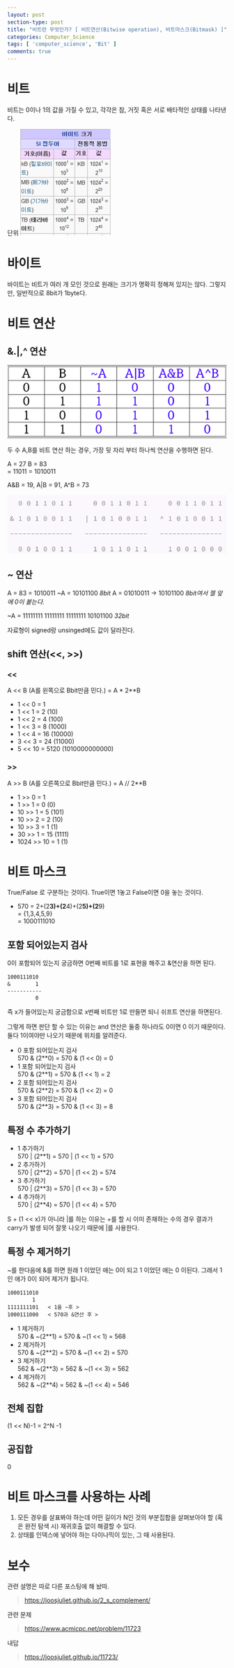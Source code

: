 ```yaml
---
layout: post
section-type: post
title: "비트란 무엇인가? [ 비트연산(Bitwise operation), 비트마스크(Bitmask) ]"
categories: Computer_Science
tags: [ 'computer_science', 'Bit' ]
comments: true
---
```


# 비트
비트는 0이나 1의 값을 가질 수 있고, 각각은 참, 거짓 혹은 서로 배타적인 상태를 나타낸다.

단위
<img alt="success" src = "/images/2018-08-19-bit/SI_prefixes.png"/>


# 바이트
바이트는 비트가 여러 개 모인 것으로 원래는 크기가 명확히 정해져 있지는 않다.
그렇지만, 일반적으로 8bit가 1byte다.



# 비트 연산

## &.|,^ 연산
<img alt="success" src = "/images/2018-08-19-bit/bit_operation.png"/>

두 수 A,B를 비트 연산 하는 경우, 가장 뒷 자리 부터 하나씩 연산을 수행하면 된다.

A = 27    B = 83</br>
  = 11011   = 1010011</br>

A&B = 19, A|B = 91, A^B = 73

<img alt="success" src = "/images/2018-08-19-bit/27_83_bit_operation.png"/>


## ~ 연산
A = 83 = 1010011
~A = 10101100 *8bit*
A = 01010011 -> 10101100
*8bit여서 젤 앞에 0이 붙는다.*

~A = 11111111 11111111 11111111 10101100
*32bit*

자료형이 signed랑 unsinged에도 값이 달라진다.

## shift 연산(<<, >>)

### <<
A << B (A를 왼쪽으로 Bbit만큼 민다.)
= A * 2**B

- 1 << 0 = 1
- 1 << 1 = 2 (10)
- 1 << 2 = 4 (100)
- 1 << 3 = 8 (1000)
- 1 << 4 = 16 (10000)
- 3 << 3 = 24 (11000)
- 5 << 10 = 5120 (1010000000000)

### >>
A >> B (A를 오른쪽으로 Bbit만큼 민다.)
= A // 2**B

- 1 >> 0 = 1
- 1 >> 1 = 0 (0)
- 10 >> 1 = 5 (101)
- 10 >> 2 = 2 (10)
- 10 >> 3 = 1 (1)
- 30 >> 1 = 15 (1111)
- 1024 >> 10 = 1 (1)

# 비트 마스크
True/False 로 구분하는 것이다.
True이면 1놓고 False이면 0을 놓는 것이다.

- 570 = 2+(2**3)+(2**4)+(2**5)+(2**9)</br>
    = {1,3,4,5,9}</br>
    = 1000111010

## 포함 되어있는지 검사
0이 포함되어 있는지 궁금하면 0번째 비트를 1로 표현을 해주고 &연산을 하면 된다.

```
1000111010
&        1
-----------
         0
```
즉 x가 들어있는지 궁금함으로 x번째 비트만 1로 만들면 되니 쉬프트 연산을 하면된다.

그렇게 하면 판단 할 수 있는 이유는 and 연산은 둘중 하나라도 0이면 0 이기 때문이다.
둘다 1이여야만 나오기 때문에 위치를 알려준다.

- 0 포함 되어있는지 검사</br>
  570 & (2**0) = 570 & (1 << 0) = 0
- 1 포함 되어있는지 검사</br>
  570 & (2**1) = 570 & (1 << 1) = 2
- 2 포함 되어있는지 검사</br>
  570 & (2**2) = 570 & (1 << 2) = 0
- 3 포함 되어있는지 검사</br>
  570 & (2**3) = 570 & (1 << 3) = 8

## 특정 수 추가하기

- 1 추가하기</br>
  570 | (2**1) = 570 | (1 << 1) = 570
- 2 추가하기</br>
  570 | (2**2) = 570 | (1 << 2) = 574
- 3 추가하기</br>
  570 | (2**3) = 570 | (1 << 3) = 570
- 4 추가하기</br>
  570 | (2**4) = 570 | (1 << 4) = 570

S + (1 << x)가 아니라 |를 하는 이유는 +를 할 시 이미 존재하는 수의 경우 결과가 carry가 발생 되어 잘못 나오기 때문에 |를 사용한다.

## 특정 수 제거하기

~를 한다음에 &를 하면 원래 1 이었던 애는 0이 되고 1 이었던 애는 0 이된다.
그래서 1인 애가 0이 되어 제거가 됩니다.

```
1000111010
        1
1111111101   < 1을 ~후 >
1000111000   < 570과 &연산 후 >

```
- 1 제거하기</br>
  570 & ~(2**1) = 570 & ~(1 << 1) = 568
- 2 제거하기</br>
  570 & ~(2**2) = 570 & ~(1 << 2) = 570
- 3 제거하기</br>
  562 & ~(2**3) = 562 & ~(1 << 3) = 562
- 4 제거하기</br>
  562 & ~(2**4) = 562 & ~(1 << 4) = 546

## 전체 집합

(1 << N)-1 = 2^N -1

## 공집합

0

# 비트 마스크를 사용하는 사례
1. 모든 경우를 살표봐야 하는데 어떤 길이가 N인 것의 부분집합을 살펴보아야 할 (혹은 완전 탐색 시) 재귀호출 없이 해결할 수 있다.
2. 상태를 인덱스에 넣어야 하는 다이나믹이 있는, 그 때 사용된다.

# 보수
관련 설명은 따로 다른 포스팅에 해 놨따.
> https://joosjuliet.github.io/2_s_complement/

관련 문제
> https://www.acmicpc.net/problem/11723

내답
> https://joosjuliet.github.io/11723/
